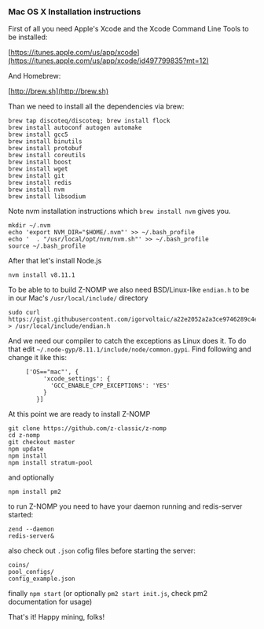 ### Mac OS X Installation instructions

First of all you need Apple's Xcode and the Xcode Command Line Tools to be installed:

[https://itunes.apple.com/us/app/xcode](https://itunes.apple.com/us/app/xcode/id497799835?mt=12)

And Homebrew:

[http://brew.sh](http://brew.sh)


Than we need to install all the dependencies via brew:
```shell
brew tap discoteq/discoteq; brew install flock
brew install autoconf autogen automake
brew install gcc5
brew install binutils
brew install protobuf
brew install coreutils
brew install boost
brew install wget
brew install git
brew install redis
brew install nvm
brew install libsodium
```

Note nvm installation instructions which `brew install nvm` gives you. 
```shell
mkdir ~/.nvm
echo 'export NVM_DIR="$HOME/.nvm"' >> ~/.bash_profile
echo '  . "/usr/local/opt/nvm/nvm.sh"' >> ~/.bash_profile
source ~/.bash_profile
```

After that let's install Node.js 
```shell
nvm install v8.11.1
```

To be able to to build Z-NOMP we also need BSD/Linux-like `endian.h` to be in our Mac's `/usr/local/include/` directory
```shell
sudo curl https://gist.githubusercontent.com/igorvoltaic/a22e2052a2a3ce9746289c4ee7cb2706/raw/6b3e394dc6a37817410d66d6ba4d7cd6b8d5d03d/endian.h > /usr/local/include/endian.h
```

And we need our compiler to catch the exceptions as Linux does it. To do that edit `~/.node-gyp/8.11.1/include/node/common.gypi`. Find following and change it like this:
```shell
     ['OS=="mac"', {
          'xcode_settings': {
            'GCC_ENABLE_CPP_EXCEPTIONS': 'YES'
          }
        }]
```

At this point we are ready to install Z-NOMP 
```shell
git clone https://github.com/z-classic/z-nomp
cd z-nomp
git checkout master
npm update
npm install
npm install stratum-pool
```

and optionally
```shell
npm install pm2
```

to run Z-NOMP you need to have your daemon running and redis-server started:
```shell
zend --daemon
redis-server&
```

also check out `.json` cofig files before starting the server: 
```shell
coins/
pool_configs/
config_example.json
```

finally `npm start` (or optionally `pm2 start init.js`, check pm2 documentation for usage) 

That's it! Happy mining, folks!
